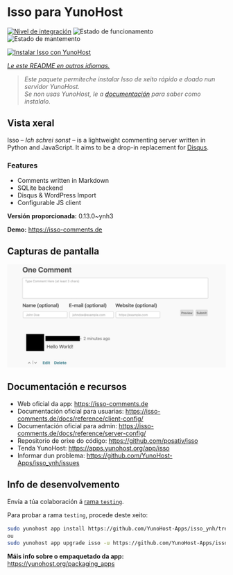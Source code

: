 <!--
NOTA: Este README foi creado automáticamente por <https://github.com/YunoHost/apps/tree/master/tools/readme_generator>
NON debe editarse manualmente.
-->

# Isso para YunoHost

[![Nivel de integración](https://dash.yunohost.org/integration/isso.svg)](https://dash.yunohost.org/appci/app/isso) ![Estado de funcionamento](https://ci-apps.yunohost.org/ci/badges/isso.status.svg) ![Estado de mantemento](https://ci-apps.yunohost.org/ci/badges/isso.maintain.svg)

[![Instalar Isso con YunoHost](https://install-app.yunohost.org/install-with-yunohost.svg)](https://install-app.yunohost.org/?app=isso)

*[Le este README en outros idiomas.](./ALL_README.md)*

> *Este paquete permíteche instalar Isso de xeito rápido e doado nun servidor YunoHost.*  
> *Se non usas YunoHost, le a [documentación](https://yunohost.org/install) para saber como instalalo.*

## Vista xeral

Isso – *Ich schrei sonst* – is a lightweight commenting server written in Python and JavaScript. It aims to be a drop-in replacement for
[Disqus](http://disqus.com).

### Features

- Comments written in Markdown
- SQLite backend
- Disqus & WordPress Import
- Configurable JS client 

**Versión proporcionada:** 0.13.0~ynh3

**Demo:** <https://isso-comments.de>

## Capturas de pantalla

![Captura de pantalla de Isso](./doc/screenshots/example.jpg)

## Documentación e recursos

- Web oficial da app: <https://isso-comments.de>
- Documentación oficial para usuarias: <https://isso-comments.de/docs/reference/client-config/>
- Documentación oficial para admin: <https://isso-comments.de/docs/reference/server-config/>
- Repositorio de orixe do código: <https://github.com/posativ/isso>
- Tenda YunoHost: <https://apps.yunohost.org/app/isso>
- Informar dun problema: <https://github.com/YunoHost-Apps/isso_ynh/issues>

## Info de desenvolvemento

Envía a túa colaboración á [rama `testing`](https://github.com/YunoHost-Apps/isso_ynh/tree/testing).

Para probar a rama `testing`, procede deste xeito:

```bash
sudo yunohost app install https://github.com/YunoHost-Apps/isso_ynh/tree/testing --debug
ou
sudo yunohost app upgrade isso -u https://github.com/YunoHost-Apps/isso_ynh/tree/testing --debug
```

**Máis info sobre o empaquetado da app:** <https://yunohost.org/packaging_apps>
